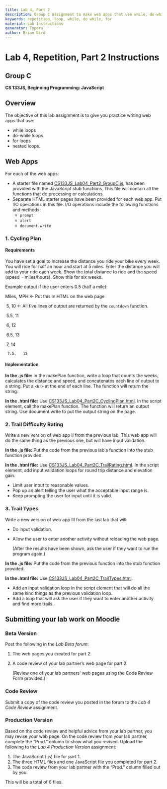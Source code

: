 ```yaml
---
title: Lab 4, Part 2
description: Group C assignment to make web apps that use while, do-while, and for loops as well as nested loops.
keywords: repetition, loop, while, do while, for
material: Lab Instructions
generator: Typora
author: Brian Bird
---
```



<h1>Lab 4, Repetition, Part 2 Instructions</h1>

<h2>Group C</h2>

**CS 133JS, Beginning Programming: JavaScript**

## Overview

The objective of this lab assignment is to give you practice writing web apps that use:  

- while loops
- do-while loops
- for loops
- nested loops.

## Web Apps

For each of the web apps:

- A starter file named [CS133JS_Lab04_Part2_GroupC.js](https://lcc-cit.github.io/CS133JS-CourseMaterials/Labs/Lab04/CS133JS_Lab04_Part2_GroupC.js), has been provided with the JavaScript stub functions. This file will contain all the functions that do processing or calculations.
- Separate HTML starter pages have been provided for each web app. Put I/O operations in this file. I/O operations include the following functions and methods:
  - `prompt`
  - `alert`
  - `document.write`

### 1. Cycling Plan

#### Requirements

You have set a goal to increase the distance you ride your bike every week. You will ride for half an hour and start at 5 miles. Enter the distance you will add to your ride each week. Show the total distance to ride and the speed (speed = miles/hours). Show this for six weeks. 

Example output if the user enters 0.5 (half a mile):


Miles, MPH        &leftarrow; Put this in HTML on the web page

​     5,      10          &leftarrow; All five lines of output are returned by the `countdown` function.

​     5.5,   11

​     6,      12

​     6.5,   13

​     7,      14

     7.5,   15

#### Implementation

**In the .js file:** In the makePlan function, write a loop that counts the weeks, calculates the distance and speed, and concatenates each line of output to a string. Put a `<br>` at the end of each line. The function will return the string.

**In the .html file:** Use [CS133JS_Lab04_Part2C_CyclingPlan.html](https://lcc-cit.github.io/CS133JS-CourseMaterials/Labs/Lab04/CS133JS_Lab04_Part2C_CyclingPlan.html). In the script element, call the makePlan function. The function will return an output string. Use document.write to put the output string on the page.

### 2. Trail Difficulty Rating

Write a new version of web app II from the previous lab. This web app will do the same thing as the previous one, but will have input validation.

**In the .js file:** Put the code from the previous lab's function into the stub function provided.

**In the .html file:** Use [CS133JS_Lab04_Part2C_TrailRating.html](https://lcc-cit.github.io/CS133JS-CourseMaterials/Labs/Lab04/CS133JS_Lab04_Part2C_TrailRating.html). In the script element, add input validation loops for round trip distance and elevation gain.

- Limit user input to reasonable values. 
- Pop up an alert telling the user what the acceptable input range is.
- Keep prompting the user for input until it is valid.

### 3. Trail Types

Write a new version of web app III from the last lab that will:

- Do input validation.

- Allow the user to enter another activity without reloading the web page. 

  (After the results have been shown, ask the user if they want to run the program again.)

 **In the .js file:** Put the code from the previous function into the stub function provided.

**In the .html file:** Use [CS133JS_Lab04_Part2C_TrailTypes.html](https://lcc-cit.github.io/CS133JS-CourseMaterials/Labs/Lab04/CS133JS_Lab04_Part2C_TrailTypes.html). 

- Add an input validation loop in the script element that will do all the same kind things as the previous validation loop.
- Add a loop that will ask the user if they want to enter another activity and find more trails.

## Submitting your lab work on Moodle

### Beta Version

Post the following in the *Lab Beta forum*:

1. The web pages you created for part 2.

2.  A code review of your lab partner’s web page for part 2. 

    (Review one of your lab partners’ web pages using the Code Review Form provided.)

### Code Review

Submit a copy of the code review you posted in the forum to the *Lab 4 Code Review* assignment.

### Production Version

 Based on the code review and helpful advice from your lab partner, you may revise your web page. On the code review from your lab partner, complete the “Prod.” column to show what you revised. Upload the following to the *Lab 4 Production Version* assignment:

1. The JavaScript (.js) file for part 1.
2. The three HTML files and one JavaScript file you completed for part 2.
3. The code review from your lab partner with the “Prod.” column filled out by you.

This will be a total of 6 files.
